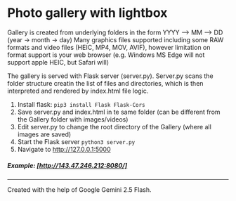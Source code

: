 # Photo gallery with lightbox #

Gallery is created from underlying folders in the form YYYY --> MM --> DD  (year -> month -> day)
Many graphics files supported including some RAW formats and video files (HEIC, MP4, MOV, AVIF), however limitation on format support is your web browser
(e.g. Windows MS Edge will not support apple HEIC, but Safari will)

The gallery is served with Flask server (server.py). Server.py scans the folder structure creatin the list of files and directories, which is then interpreted and rendered by index.html file logic.

1. Install flask: ``pip3 install Flask Flask-Cors``
2. Save server.py and index.html in te same folder (can be different from the Gallery folder with images/videos)
3. Edit server.py to change the root directory of the Gallery (where all images are saved)
4. Start the Flask server ``python3 server.py``
5. Navigate to http://127.0.0.1:5000

##### Example: [http://143.47.246.212:8080/] #####
-----
Created with the help of Google Gemini 2.5 Flash.

   
